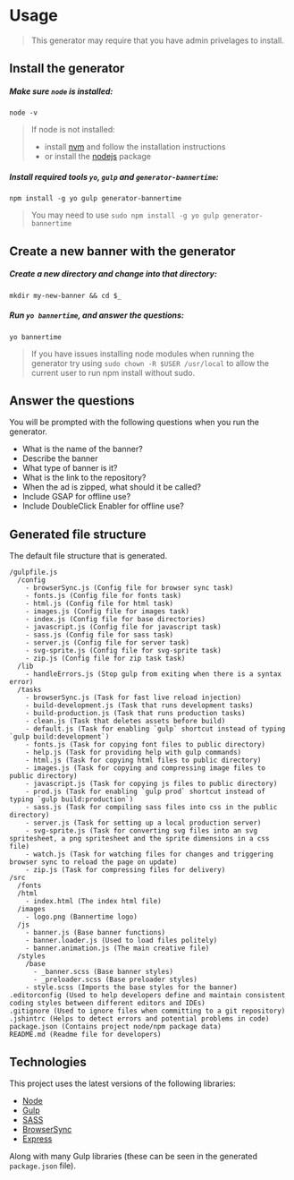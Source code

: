 # Usage

> This generator may require that you have admin privelages to install.

## Install the generator

##### Make sure `node` is installed:
```
node -v
```

> If node is not installed:
> * install [nvm](https://github.com/creationix/nvm) and follow the installation instructions
> * or install the [nodejs](https://nodejs.org) package

##### Install required tools `yo`, `gulp` and `generator-bannertime`:
```
npm install -g yo gulp generator-bannertime
```

> You may need to use `sudo npm install -g yo gulp generator-bannertime`


## Create a new banner with the generator

##### Create a new directory and change into that directory:
```
mkdir my-new-banner && cd $_
```

##### Run `yo bannertime`, and answer the questions:
```
yo bannertime
```

> If you have issues installing node modules when running the generator try using `sudo chown -R $USER /usr/local` to allow the current user to run npm install without sudo.

## Answer the questions

You will be prompted with the following questions when you run the generator.

* What is the name of the banner?
* Describe the banner
* What type of banner is it?
* What is the link to the repository?
* When the ad is zipped, what should it be called?
* Include GSAP for offline use?
* Include DoubleClick Enabler for offline use?

## Generated file structure

The default file structure that is generated.

```
/gulpfile.js
  /config
    - browserSync.js (Config file for browser sync task)
    - fonts.js (Config file for fonts task)
    - html.js (Config file for html task)
    - images.js (Config file for images task)
    - index.js (Config file for base directories)
    - javascript.js (Config file for javascript task)
    - sass.js (Config file for sass task)
    - server.js (Config file for server task)
    - svg-sprite.js (Config file for svg-sprite task)
    - zip.js (Config file for zip task task)
  /lib
    - handleErrors.js (Stop gulp from exiting when there is a syntax error)
  /tasks
    - browserSync.js (Task for fast live reload injection)
    - build-development.js (Task that runs development tasks)
    - build-production.js (Task that runs production tasks)
    - clean.js (Task that deletes assets before build)
    - default.js (Task for enabling `gulp` shortcut instead of typing `gulp build:development`)
    - fonts.js (Task for copying font files to public directory)
    - help.js (Task for providing help with gulp commands)
    - html.js (Task for copying html files to public directory)
    - images.js (Task for copying and compressing image files to public directory)
    - javascript.js (Task for copying js files to public directory)
    - prod.js (Task for enabling `gulp prod` shortcut instead of typing `gulp build:production`)
    - sass.js (Task for compiling sass files into css in the public directory)
    - server.js (Task for setting up a local production server)
    - svg-sprite.js (Task for converting svg files into an svg spritesheet, a png spritesheet and the sprite dimensions in a css file)
    - watch.js (Task for watching files for changes and triggering browser sync to reload the page on update)
    - zip.js (Task for compressing files for delivery)
/src
  /fonts
  /html
    - index.html (The index html file)
  /images
    - logo.png (Bannertime logo)
  /js
    - banner.js (Base banner functions)
    - banner.loader.js (Used to load files politely)
    - banner.animation.js (The main creative file)
  /styles
    /base
      - _banner.scss (Base banner styles)
      - _preloader.scss (Base preloader styles)
    - style.scss (Imports the base styles for the banner)
.editorconfig (Used to help developers define and maintain consistent coding styles between different editors and IDEs)
.gitignore (Used to ignore files when committing to a git repository)
.jshintrc (Helps to detect errors and potential problems in code)
package.json (Contains project node/npm package data)
README.md (Readme file for developers)
```

## Technologies

This project uses the latest versions of the following libraries:

- [Node](https://nodejs.org/)
- [Gulp](http://gulpjs.com/)
- [SASS](http://sass-lang.com/)
- [BrowserSync](http://www.browsersync.io/)
- [Express](http://expressjs.com/)

Along with many Gulp libraries (these can be seen in the generated `package.json` file).

